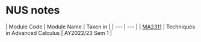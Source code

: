# NUS notes

| Module Code | Module Name | Taken in |
| --- | --- |
| [MA2311](/MA2311) | Techniques in Advanced Calculus | AY2022/23 Sem 1 |
